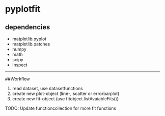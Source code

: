 # pyplotfit
## dependencies
- matplotlib.pyplot 
- matplotlib.patches
- numpy
- math
- scipy
- inspect
---
##Workflow
1. read dataset, use datasetfunctions
2. create new plot-object (line-, scatter or errorbarplot)
3. create new fit-object (use fitobject.listAvaiableFits())

TODO: Update functioncollection for more fit functions